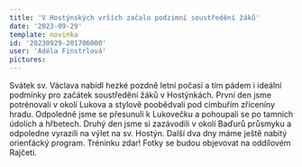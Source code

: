 ```yaml
---
title: 'V Hostýnských vrších začalo podzimní soustředění žáků'
date: '2023-09-29'
template: novinka
id: '20230929-201706000'
user: 'Adéla Finstrlová'
pictures:
---
```

Svátek sv. Václava nabídl hezké pozdně letní počasí a tím pádem i ideální podmínky pro začátek soustředění žáků v Hostýnkách. První den jsme potrénovali v okolí Lukova a stylově poobědvali pod cimbuřím zříceníny hradu. Odpoledně jsme se přesunuli k Lukovečku a pohoupali se po tamních údolích a hřbetech. Druhý den jsme si zazávodili v okolí Baďurů průsmyku a odpoledne vyrazili na výlet na sv. Hostýn. Další dva dny máme ještě nabitý orienťácký program. Tréninku zdar! Fotky se budou objevovat na oddílovém Rajčeti. 
